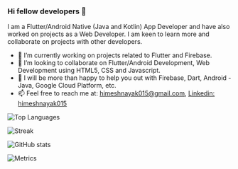 ### Hi fellow developers 👋

I am a Flutter/Android Native (Java and Kotlin) App Developer and have also worked on projects as a Web Developer. I am keen to learn more and collaborate on projects with other developers.

- 🔭 I’m currently working on projects related to Flutter and Firebase.
- 👯 I’m looking to collaborate on Flutter/Android Development, Web Development using HTML5, CSS and Javascript.  
- 💬 I will be more than happy to help you out with Firebase, Dart, Android - Java, Google Cloud Platform, etc.
- 📫 Feel free to reach me at: himeshnayak015@gmail.com, [Linkedin: himeshnayak015](https://linkedin.com/in/himeshnayak015)

![Top Languages](https://github-readme-stats.vercel.app/api/top-langs/?username=HimeshNayak&layout=compact&theme=prussian&border_radius=2)
  
![Streak](https://github-readme-streak-stats.herokuapp.com/?user=HimeshNayak&theme=prussian&border_radius=2)

![GitHub stats](https://github-readme-stats.vercel.app/api?username=HimeshNayak&show_icons=true&theme=prussian&border_radius=2)

![Metrics](https://metrics.lecoq.io/HimeshNayak?template=classic&base.header=0&base.activity=0&base.community=0&base.repositories=0&base.metadata=0&activity=1&isocalendar=1&activity.limit=5&activity.days=14&activity.filter=all&activity.visibility=all&activity.timestamps=false&isocalendar.duration=full-year&config.timezone=Asia%2FCalcutta)
</p>

<!-- 
- 🌱 I’m currently learning ...
- 🤔 I’m looking for help with ...
- 😄 Pronouns: ...
- ⚡ Fun fact: ... 
-->
